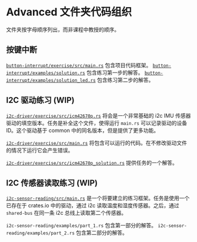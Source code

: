 # Advanced 文件夹代码组织

文件夹按字母顺序列出，而非课程中教授的顺序。

## 按键中断

[`button-interrupt/exercise/src/main.rs`](button-interrupt/src/main.rs) 包含项目代码框架。
[`button-interrupt/examples/solution.rs`](button-interrupt/examples/solution.rs) 包含练习第一步的解答。
[`button-interrupt/examples/solution_led.rs`]((button-interrupt/examples/solution_led.rs) ) 包含练习第二步的解答。
## I2C 驱动练习 (WIP)

[`i2c-driver/exercise/src/icm42670p.rs`](i2c-driver/src/icm42670p.rs) 将会是一个非常基础的 i2c IMU 传感器驱动的填空版本。任务是补全这个文件，使得运行 `main.rs` 可以记录驱动的设备 ID。这个驱动基于 common 中的同名版本，但是提供了更多功能。

[`i2c-driver/exercise/src/main.rs`](i2c-driver/src/main.rs) 将包含可以运行的代码。在不修改驱动文件的情况下运行它会产生错误。

[`i2c-driver/exercise/src/icm42670p_solution.rs`](i2c-driver/src/icm42670p_solution.rs) 提供任务的一个解答。

## I2C 传感器读取练习 (WIP)

 [`i2c-sensor-reading/src/main.rs`](i2c-sensor-reading/src/main.rs) 是一个将要建立的练习框架。任务是使用一个已存在于 crates.io 中的驱动，通过 i2c 读取温度和湿度传感器。之后，通过 `shared-bus` 在同一条 i2c 总线上读取第二个传感器。

`i2c-sensor-reading/examples/part_1.rs` 包含第一部分的解答。
`i2c-sensor-reading/examples/part_2.rs` 包含第二部分的解答。
